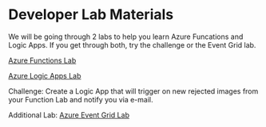# Developer Lab Materials
We will be going through 2 labs to help you learn Azure Funcations and Logic Apps. If you get through both, try the challenge or the Event Grid lab.

[Azure Functions Lab](https://github.com/Microsoft/TechnicalCommunityContent/tree/master/Cloud%20Computing/Azure%20Functions/Session%202%20-%20Hands%20On)

[Azure Logic Apps Lab](https://docs.microsoft.com/en-us/azure/logic-apps/tutorial-build-schedule-recurring-logic-app-workflow)

Challenge: Create a Logic App that will trigger on new rejected images from your Function Lab and notify you via e-mail.

Additional Lab:
[Azure Event Grid Lab](https://docs.microsoft.com/en-us/azure/event-grid/monitor-virtual-machine-changes-event-grid-logic-app)
